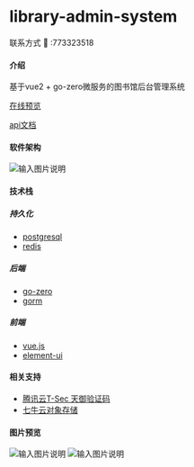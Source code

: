 # library-admin-system

联系方式  🐧 :773323518

#### 介绍
基于vue2 + go-zero微服务的图书馆后台管理系统

[在线预览](http://adminl.wwywwy.top/)

[api文档](https://docs.apipost.cn/preview/0749e966e2c5ae28/cd5fca1fc46f0b9e)

#### 软件架构
![输入图片说明](https://images.gitee.com/uploads/images/2021/1021/122515_bf808a8f_6512114.png "WEB开发技术架构图 (1).png")

#### 技术栈

##### 持久化

- [postgresql](https://www.postgresql.org/)
- [redis](https://redis.io/)

##### 后端

- [go-zero](https://go-zero.dev/cn/)
- [gorm](https://gorm.io/)

##### 前端

- [vue.js](https://cn.vuejs.org/)
- [element-ui](http://element-cn.eleme.io/)

#### 相关支持

- [腾讯云T-Sec 天御验证码](https://cloud.tencent.com/product/captcha)
- [七牛云对象存储](https://www.qiniu.com/)

#### 图片预览

![输入图片说明](https://images.gitee.com/uploads/images/2021/1021/122524_70694044_6512114.png "捕获.PNG")
![输入图片说明](https://images.gitee.com/uploads/images/2021/1021/122532_79d280c5_6512114.png "捕获2.PNG")